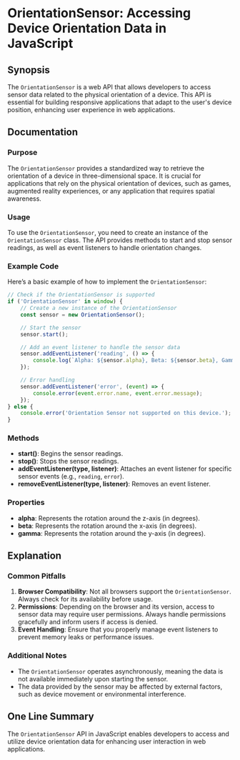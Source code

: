 <!--
Meta Description: # OrientationSensor: Accessing Device Orientation Data in JavaScript ## Synopsis The `OrientationSensor` is a web API that allows developers to access...
Meta Keywords: sensor, orientationsensor, event, device, orientation
-->

# OrientationSensor: Accessing Device Orientation Data in JavaScript

## Synopsis
The `OrientationSensor` is a web API that allows developers to access sensor data related to the physical orientation of a device. This API is essential for building responsive applications that adapt to the user's device position, enhancing user experience in web applications.

## Documentation
### Purpose
The `OrientationSensor` provides a standardized way to retrieve the orientation of a device in three-dimensional space. It is crucial for applications that rely on the physical orientation of devices, such as games, augmented reality experiences, or any application that requires spatial awareness.

### Usage
To use the `OrientationSensor`, you need to create an instance of the `OrientationSensor` class. The API provides methods to start and stop sensor readings, as well as event listeners to handle orientation changes.

### Example Code
Here’s a basic example of how to implement the `OrientationSensor`:

```javascript
// Check if the OrientationSensor is supported
if ('OrientationSensor' in window) {
    // Create a new instance of the OrientationSensor
    const sensor = new OrientationSensor();

    // Start the sensor
    sensor.start();

    // Add an event listener to handle the sensor data
    sensor.addEventListener('reading', () => {
        console.log(`Alpha: ${sensor.alpha}, Beta: ${sensor.beta}, Gamma: ${sensor.gamma}`);
    });

    // Error handling
    sensor.addEventListener('error', (event) => {
        console.error(event.error.name, event.error.message);
    });
} else {
    console.error('Orientation Sensor not supported on this device.');
}
```

### Methods
- **start()**: Begins the sensor readings.
- **stop()**: Stops the sensor readings.
- **addEventListener(type, listener)**: Attaches an event listener for specific sensor events (e.g., `reading`, `error`).
- **removeEventListener(type, listener)**: Removes an event listener.

### Properties
- **alpha**: Represents the rotation around the z-axis (in degrees).
- **beta**: Represents the rotation around the x-axis (in degrees).
- **gamma**: Represents the rotation around the y-axis (in degrees).

## Explanation
### Common Pitfalls
1. **Browser Compatibility**: Not all browsers support the `OrientationSensor`. Always check for its availability before usage.
2. **Permissions**: Depending on the browser and its version, access to sensor data may require user permissions. Always handle permissions gracefully and inform users if access is denied.
3. **Event Handling**: Ensure that you properly manage event listeners to prevent memory leaks or performance issues.

### Additional Notes
- The `OrientationSensor` operates asynchronously, meaning the data is not available immediately upon starting the sensor.
- The data provided by the sensor may be affected by external factors, such as device movement or environmental interference.

## One Line Summary
The `OrientationSensor` API in JavaScript enables developers to access and utilize device orientation data for enhancing user interaction in web applications.